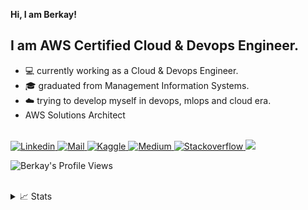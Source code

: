 **Hi, I am Berkay!**

## I am AWS Certified Cloud & Devops Engineer.

* 💻 currently working as a Cloud & Devops Engineer.
* 🎓 graduated from Management Information Systems.
* ☁️ trying to develop myself in devops, mlops and cloud era.
* AWS Solutions Architect


<a href="https://github.com/berkayalan">
</a>
<br/>
<a href="https://www.linkedin.com/in/berkayalan/">
    <img src="https://img.shields.io/badge/LinkedIn-0077B5?style=for-the-badge&logo=linkedin&logoColor=white" alt="Linkedin">
</a>
<a href="mailto:berkayalan.mail@gmail.co">
    <img src="https://img.shields.io/badge/Gmail-D14836?style=for-the-badge&logo=gmail&logoColor=white" alt="Mail">
</a>
<a href="https://www.kaggle.com/berkayalan">
    <img src="https://img.shields.io/badge/Kaggle-20BEFF?style=for-the-badge&logo=Kaggle&logoColor=white" alt="Kaggle">
</a>
<a href="https://medium.com/@berkayalann">
    <img src="https://img.shields.io/badge/Medium-12100E?style=for-the-badge&logo=medium&logoColor=white`" alt="Medium">
</a>
<a href="https://stackoverflow.com/users/13472725/berkayln">
    <img src="https://img.shields.io/badge/Stack_Overflow-FE7A16?style=for-the-badge&logo=stack-overflow&logoColor=white" alt="Stackoverflow">
</a>

<a href="https://github.com/berkayalan">
    <img src="https://github-stats-alpha.vercel.app/api?username=berkayalan&cc=22272e&tc=37BCF6&ic=fff&bc=0000">
</a>
  
![Berkay's Profile Views](https://komarev.com/ghpvc/?username=berkayalan&color=blue)

<br/> 

<details>
<summary>📈 Stats</summary>
<br>
My Github Stats

![](http://github-profile-summary-cards.vercel.app/api/cards/profile-details?username=berkayalan&theme=dracula) 

![](http://github-profile-summary-cards.vercel.app/api/cards/repos-per-language?username=berkayalan&theme=dracula) 
![](http://github-profile-summary-cards.vercel.app/api/cards/most-commit-language?username=berkayalan&theme=dracula)

</details>
